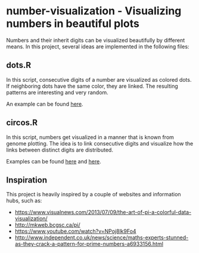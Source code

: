 # number-visualization - Visualizing numbers in beautiful plots

Numbers and their inherit digits can be visualized beautifully by different means.
In this project, several ideas are implemented in the following files:

## dots.R

In this script, consecutive digits of a number are visualized as colored dots.
If neighboring dots have the same color, they are linked.
The resulting patterns are interesting and very random.

An example can be found [here](output/dots.pdf).

## circos.R

In this script, numbers get visualized in a manner that is known from genome plotting.
The idea is to link consecutive digits and visualize how the links between distinct digits are distributed.

Examples can be found [here](output/circos.pdf) and [here](output/circos_chord.pdf).

## Inspiration 

This project is heavily inspired by a couple of websites and information hubs, such as:
- https://www.visualnews.com/2013/07/09/the-art-of-pi-a-colorful-data-visualization/
- http://mkweb.bcgsc.ca/pi/
- https://www.youtube.com/watch?v=NPoj8lk9Fo4
- http://www.independent.co.uk/news/science/maths-experts-stunned-as-they-crack-a-pattern-for-prime-numbers-a6933156.html
